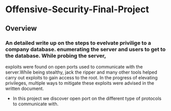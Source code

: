 # Offensive-Security-Final-Project 
## Overview
### An detailed write up on the steps to evelvate privilige to a company database. enumerating the server and users to get to the database. While probing the server,
exploits were found on open ports used to communicate with the server.While being stealthy, jack the ripper and many other tools helped carry out exploits to gain
access to the root. In the progress of elevating privileges, multiple ways to mitigate these exploits were advised in the written document.

- In this project we discover open port on the different type of protocols to communicate with. 
 
